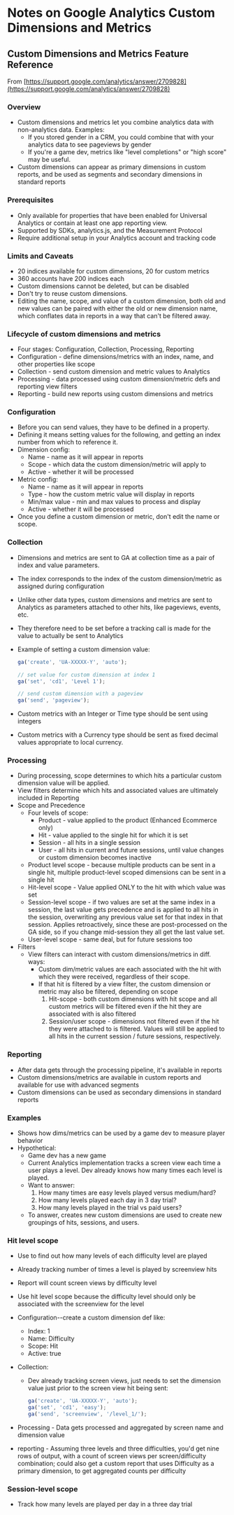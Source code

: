 # Notes on Google Analytics Custom Dimensions and Metrics

## Custom Dimensions and Metrics Feature Reference

From [https://support.google.com/analytics/answer/2709828](https://support.google.com/analytics/answer/2709828)

### Overview

* Custom dimensions and metrics let you combine analytics data with non-analytics data. Examples:
    * If you stored gender in a CRM, you could combine that with your analytics data to see pageviews by gender
    * If you're a game dev, metrics like "level completions" or "high score" may be useful.
* Custom dimensions can appear as primary dimensions in custom reports, and be used as segments and secondary dimensions in standard reports

### Prerequisites

* Only available for properties that have been enabled for Universal Analytics or contain at least one app reporting view.
* Supported by SDKs, analytics.js, and the Measurement Protocol
* Require additional setup in your Analytics account and tracking code

### Limits and Caveats

* 20 indices available for custom dimensions, 20 for custom metrics
* 360 accounts have 200 indices each
* Custom dimensions cannot be deleted, but can be disabled
* Don't try to reuse custom dimensions.
* Editing the name, scope, and value of a custom dimension, both old and new values can be paired with either the old or new dimension name, which conflates data in reports in a way that can't be filtered away.

### Lifecycle of custom dimensions and metrics

* Four stages: Configuration, Collection, Processing, Reporting
* Configuration - define dimensions/metrics with an index, name, and other properties like scope
* Collection - send custom dimension and metric values to Analytics
* Processing - data processed using custom dimension/metric defs and reporting view filters
* Reporting - build new reports using custom dimensions and metrics

### Configuration

* Before you can send values, they have to be defined in a property.
* Defining it means setting values for the following, and getting an index number from which to reference it.
* Dimension config:
    * Name - name as it will appear in reports
    * Scope - which data the custom dimension/metric will apply to
    * Active - whether it will be processed
* Metric config:
    * Name - name as it will appear in reports
    * Type - how the custom metric value will display in reports
    * Min/max value - min and max values to process and display
    * Active - whether it will be processed
* Once you define a custom dimension or metric, don't edit the name or scope.

### Collection

* Dimensions and metrics are sent to GA at collection time as a pair of index and value parameters.
* The index corresponds to the index of the custom dimension/metric as assigned during configuration
* Unlike other data types, custom dimensions and metrics are sent to Analytics as parameters attached to other hits, like pageviews, events, etc.
* They therefore need to be set before a tracking call is made for the value to actually be sent to Analytics
* Example of setting a custom dimension value:

    ```javascript
    ga('create', 'UA-XXXXX-Y', 'auto');

    // set value for custom dimension at index 1
    ga('set', 'cd1', 'Level 1');

    // send custom dimension with a pageview
    ga('send', 'pageview');
    ```

* Custom metrics with an Integer or Time type should be sent using integers
* Custom metrics with a Currency type should be sent as fixed decimal values appropriate to local currency.

### Processing

* During processing, scope determines to which hits a particular custom dimension value will be applied.
* View filters determine which hits and associated values are ultimately included in Reporting
* Scope and Precedence
    * Four levels of scope:
        * Product - value applied to the product (Enhanced Ecommerce only)
        * Hit - value applied to the single hit for which it is set
        * Session - all hits in a single session
        * User - all hits in current and future sessions, until value changes or custom dimension becomes inactive
    * Product level scope - because multiple products can be sent in a single hit, multiple product-level scoped dimensions can be sent in a single hit
    * Hit-level scope - Value applied ONLY to the hit with which value was set
    * Session-level scope - if two values are set at the same index in a session, the last value gets precedence and is applied to all hits in the session, overwriting any previous value set for that index in that session. Applies retroactively, since these are post-processed on the GA side, so if you change mid-session they all get the last value set.
    * User-level scope - same deal, but for future sessions too
* Filters
    * View filters can interact with custom dimensions/metrics in diff. ways:
        * Custom dim/metric values are each associated with the hit with which they were received, regardless of their scope.
        * If that hit is filtered by a view filter, the custom dimension or metric may also be filtered, depending on scope
            1. Hit-scope - both custom dimensions with hit scope and all custom metrics will be filtered even if the hit they are associated with is also filtered
            1. Session/user scope - dimensions not filtered even if the hit they were attached to is filtered. Values will still be applied to all hits in the current session / future sessions, respectively.

### Reporting

* After data gets through the processing pipeline, it's available in reports
* Custom dimensions/metrics are available in custom reports and available for use with advanced segments
* Custom dimensions can be used as secondary dimensions in standard reports

### Examples

* Shows how dims/metrics can be used by a game dev to measure player behavior
* Hypothetical:
    * Game dev has a new game
    * Current Analytics implementation tracks a screen view each time a user plays a level. Dev already knows how many times each level is played.
    * Want to answer:
        1. How many times are easy levels played versus medium/hard?
        1. How many levels played each day in 3 day trial?
        1. How many levels played in the trial vs paid users?
    * To answer, creates new custom dimensions are used to create new groupings of hits, sessions, and users.

### Hit level scope

* Use to find out how many levels of each difficulty level are played
* Already tracking number of times a level is played by screenview hits
* Report will count screen views by difficulty level
* Use hit level scope because the difficulty level should only be associated with the screenview for the level
* Configuration--create a custom dimension def like:
    * Index: 1
    * Name: Difficulty
    * Scope: Hit
    * Active: true
* Collection:
    * Dev already tracking screen views, just needs to set the dimension value just prior to the screen view hit being sent:

        ```javascript
        ga('create', 'UA-XXXXX-Y', 'auto');
        ga('set', 'cd1', 'easy');
        ga('send', 'screenview', '/level_1/');
        ```

* Processing - Data gets processed and aggregated by screen name and dimension value
* reporting - Assuming three levels and three difficulties, you'd get nine rows of output, with a count of screen views per screen/difficulty combination; could also get a custom report that uses Difficulty as a primary dimension, to get aggregated counts per difficulty

### Session-level scope

* Track how many levels are played per day in a three day trial

